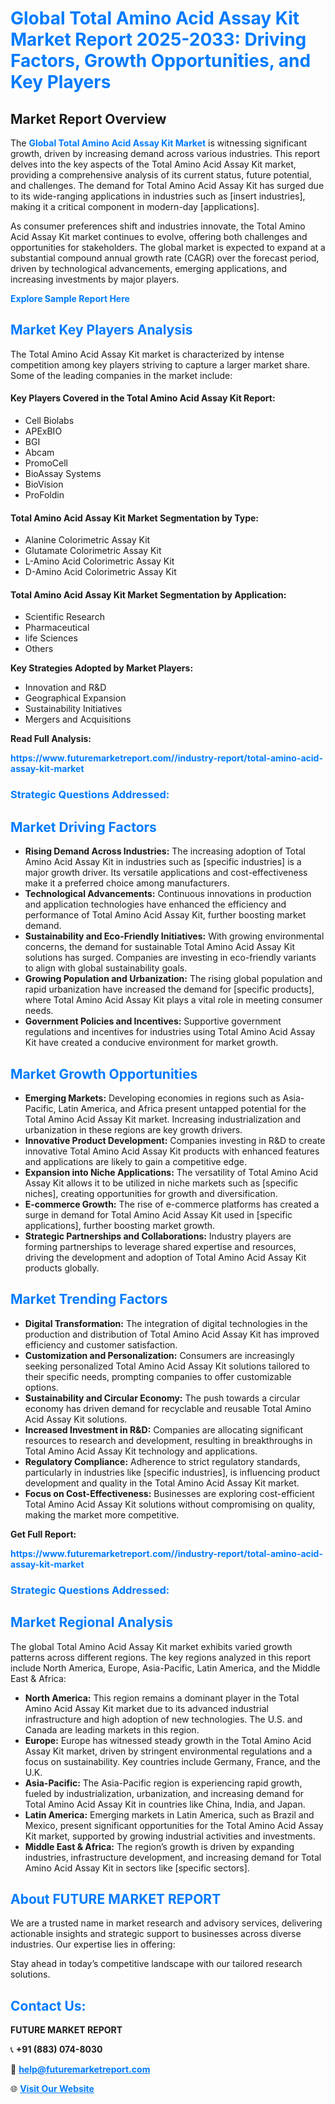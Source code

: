 <h1 style="color: #007BFF;">Global Total Amino Acid Assay Kit Market Report 2025-2033: Driving Factors, Growth Opportunities, and Key Players</h1>

<section id="overview">
<h2>Market Report Overview</h2>
<p>The <a href="https://www.futuremarketreport.com//industry-report/total-amino-acid-assay-kit-market" style="color: #007BFF; text-decoration: none;"><strong>Global Total Amino Acid Assay Kit Market</strong></a> is witnessing significant growth, driven by increasing demand across various industries. This report delves into the key aspects of the Total Amino Acid Assay Kit market, providing a comprehensive analysis of its current status, future potential, and challenges. The demand for Total Amino Acid Assay Kit has surged due to its wide-ranging applications in industries such as [insert industries], making it a critical component in modern-day [applications].</p>
<p>As consumer preferences shift and industries innovate, the Total Amino Acid Assay Kit market continues to evolve, offering both challenges and opportunities for stakeholders. The global market is expected to expand at a substantial compound annual growth rate (CAGR) over the forecast period, driven by technological advancements, emerging applications, and increasing investments by major players.</p>
</section>

<section id="overview">
<p><a href="https://www.futuremarketreport.com//request-sample/reportId=79544" style="color: #007BFF; text-decoration: none;"><strong>Explore Sample Report Here</strong></a></p>
</section>

<section id="key-players">
<h2 style="color: #007BFF;">Market Key Players Analysis</h2>
<p>The Total Amino Acid Assay Kit market is characterized by intense competition among key players striving to capture a larger market share. Some of the leading companies in the market include:</p>
<h4>Key Players Covered in the Total Amino Acid Assay Kit Report:</h4>
<ul><li>Cell Biolabs</li><li>APExBIO</li><li>BGI</li><li>Abcam</li><li>PromoCell</li><li>BioAssay Systems</li><li>BioVision</li><li>ProFoldin</li></ul>
<h4>Total Amino Acid Assay Kit Market Segmentation by Type:</h4>
<ul><li>Alanine Colorimetric Assay Kit</li><li>Glutamate Colorimetric Assay Kit</li><li>L-Amino Acid Colorimetric Assay Kit</li><li>D-Amino Acid Colorimetric Assay Kit</li></ul>

<h4>Total Amino Acid Assay Kit Market Segmentation by Application:</h4>
<ul><li>Scientific Research</li><li>Pharmaceutical</li><li>life Sciences</li><li>Others</li></ul>
<p><strong>Key Strategies Adopted by Market Players:</strong></p>
<ul>
<li>Innovation and R&D</li>
<li>Geographical Expansion</li>
<li>Sustainability Initiatives</li>
<li>Mergers and Acquisitions</li>
</ul>
</section>

<section>
<p><strong>Read Full Analysis: </strong></p><a href="https://www.futuremarketreport.com//industry-report/total-amino-acid-assay-kit-market" style="color: #007BFF; text-decoration: none;"><strong>https://www.futuremarketreport.com//industry-report/total-amino-acid-assay-kit-market</strong></a>
<h3 style="color: #007BFF;">Strategic Questions Addressed:</h3>
</section>

<section id="driving-factors">
<h2 style="color: #007BFF;">Market Driving Factors</h2>
<ul>
<li><strong>Rising Demand Across Industries:</strong> The increasing adoption of Total Amino Acid Assay Kit in industries such as [specific industries] is a major growth driver. Its versatile applications and cost-effectiveness make it a preferred choice among manufacturers.</li>
<li><strong>Technological Advancements:</strong> Continuous innovations in production and application technologies have enhanced the efficiency and performance of Total Amino Acid Assay Kit, further boosting market demand.</li>
<li><strong>Sustainability and Eco-Friendly Initiatives:</strong> With growing environmental concerns, the demand for sustainable Total Amino Acid Assay Kit solutions has surged. Companies are investing in eco-friendly variants to align with global sustainability goals.</li>
<li><strong>Growing Population and Urbanization:</strong> The rising global population and rapid urbanization have increased the demand for [specific products], where Total Amino Acid Assay Kit plays a vital role in meeting consumer needs.</li>
<li><strong>Government Policies and Incentives:</strong> Supportive government regulations and incentives for industries using Total Amino Acid Assay Kit have created a conducive environment for market growth.</li>
</ul>
</section>

<section id="growth-opportunities">
<h2 style="color: #007BFF;">Market Growth Opportunities</h2>
<ul>
<li><strong>Emerging Markets:</strong> Developing economies in regions such as Asia-Pacific, Latin America, and Africa present untapped potential for the Total Amino Acid Assay Kit market. Increasing industrialization and urbanization in these regions are key growth drivers.</li>
<li><strong>Innovative Product Development:</strong> Companies investing in R&D to create innovative Total Amino Acid Assay Kit products with enhanced features and applications are likely to gain a competitive edge.</li>
<li><strong>Expansion into Niche Applications:</strong> The versatility of Total Amino Acid Assay Kit allows it to be utilized in niche markets such as [specific niches], creating opportunities for growth and diversification.</li>
<li><strong>E-commerce Growth:</strong> The rise of e-commerce platforms has created a surge in demand for Total Amino Acid Assay Kit used in [specific applications], further boosting market growth.</li>
<li><strong>Strategic Partnerships and Collaborations:</strong> Industry players are forming partnerships to leverage shared expertise and resources, driving the development and adoption of Total Amino Acid Assay Kit products globally.</li>
</ul>
</section>

<section id="trending-factors">
<h2 style="color: #007BFF;">Market Trending Factors</h2>
<ul>
<li><strong>Digital Transformation:</strong> The integration of digital technologies in the production and distribution of Total Amino Acid Assay Kit has improved efficiency and customer satisfaction.</li>
<li><strong>Customization and Personalization:</strong> Consumers are increasingly seeking personalized Total Amino Acid Assay Kit solutions tailored to their specific needs, prompting companies to offer customizable options.</li>
<li><strong>Sustainability and Circular Economy:</strong> The push towards a circular economy has driven demand for recyclable and reusable Total Amino Acid Assay Kit solutions.</li>
<li><strong>Increased Investment in R&D:</strong> Companies are allocating significant resources to research and development, resulting in breakthroughs in Total Amino Acid Assay Kit technology and applications.</li>
<li><strong>Regulatory Compliance:</strong> Adherence to strict regulatory standards, particularly in industries like [specific industries], is influencing product development and quality in the Total Amino Acid Assay Kit market.</li>
<li><strong>Focus on Cost-Effectiveness:</strong> Businesses are exploring cost-efficient Total Amino Acid Assay Kit solutions without compromising on quality, making the market more competitive.</li>
</ul>
</section>

<section>
<p><strong>Get Full Report: </strong></p><a href="https://www.futuremarketreport.com//industry-report/total-amino-acid-assay-kit-market" style="color: #007BFF; text-decoration: none;"><strong>https://www.futuremarketreport.com//industry-report/total-amino-acid-assay-kit-market</strong></a>
<h3 style="color: #007BFF;">Strategic Questions Addressed:</h3>
</section>


<section id="regional-analysis">
<h2 style="color: #007BFF;">Market Regional Analysis</h2>
<p>The global Total Amino Acid Assay Kit market exhibits varied growth patterns across different regions. The key regions analyzed in this report include North America, Europe, Asia-Pacific, Latin America, and the Middle East & Africa:</p>
<ul>
<li><strong>North America:</strong> This region remains a dominant player in the Total Amino Acid Assay Kit market due to its advanced industrial infrastructure and high adoption of new technologies. The U.S. and Canada are leading markets in this region.</li>
<li><strong>Europe:</strong> Europe has witnessed steady growth in the Total Amino Acid Assay Kit market, driven by stringent environmental regulations and a focus on sustainability. Key countries include Germany, France, and the U.K.</li>
<li><strong>Asia-Pacific:</strong> The Asia-Pacific region is experiencing rapid growth, fueled by industrialization, urbanization, and increasing demand for Total Amino Acid Assay Kit in countries like China, India, and Japan.</li>
<li><strong>Latin America:</strong> Emerging markets in Latin America, such as Brazil and Mexico, present significant opportunities for the Total Amino Acid Assay Kit market, supported by growing industrial activities and investments.</li>
<li><strong>Middle East & Africa:</strong> The region’s growth is driven by expanding industries, infrastructure development, and increasing demand for Total Amino Acid Assay Kit in sectors like [specific sectors].</li>
</ul>
</section>

<footer>
<h2 style="color: #007BFF;">About FUTURE MARKET REPORT</h2>
<p>We are a trusted name in market research and advisory services, delivering actionable insights and strategic support to businesses across diverse industries. Our expertise lies in offering:</p>

<p>Stay ahead in today’s competitive landscape with our tailored research solutions.</p>

<h2 style="color: #007BFF;">Contact Us:</h2>
<p><strong>FUTURE MARKET REPORT</strong></p>
<p>📞 <strong>+91 (883) 074-8030</strong></p>
<p>📧 <strong><a href="mailto:help@futuremarketreport.com" style="color: #007BFF;">help@futuremarketreport.com</a></strong></p>
<p>🌐 <strong><a href="https://www.futuremarketreport.com/" style="color: #007BFF;">Visit Our Website</a></strong></p>
</footer>